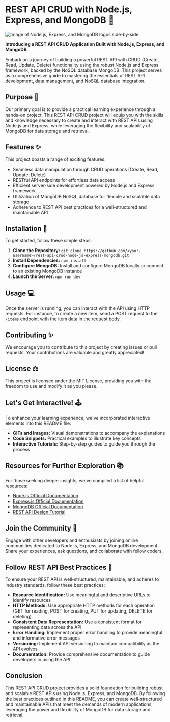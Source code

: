 # REST API CRUD with Node.js, Express, and MongoDB 🚀

![Image of Node.js, Express, and MongoDB logos side-by-side](https://i.ibb.co/v4z64mK/expressjs-mongodb-nodejs-logos.png)

**Introducing a REST API CRUD Application Built with Node.js, Express, and MongoDB**

Embark on a journey of building a powerful REST API with CRUD (Create, Read, Update, Delete) functionality using the robust Node.js and Express framework, backed by the NoSQL database MongoDB. This project serves as a comprehensive guide to mastering the essentials of REST API development, data management, and NoSQL database integration.

## Purpose 🎯

Our primary goal is to provide a practical learning experience through a hands-on project. This REST API CRUD project will equip you with the skills and knowledge necessary to create and interact with REST APIs using Node.js and Express, while leveraging the flexibility and scalability of MongoDB for data storage and retrieval.

## Features ✨

This project boasts a range of exciting features:

- Seamless data manipulation through CRUD operations (Create, Read, Update, Delete)
- RESTful API endpoints for effortless data access
- Efficient server-side development powered by Node.js and Express framework
- Utilization of MongoDB NoSQL database for flexible and scalable data storage
- Adherence to REST API best practices for a well-structured and maintainable API

## Installation 🔧

To get started, follow these simple steps:

1. **Clone the Repository:** `git clone https://github.com/<your-username>/rest-api-crud-node-js-express-mongodb.git`
2. **Install Dependencies:** `npm install`
3. **Configure MongoDB:** Install and configure MongoDB locally or connect to an existing MongoDB instance
4. **Launch the Server:** `npm run dev`

## Usage 💻

Once the server is running, you can interact with the API using HTTP requests. For instance, to create a new item, send a POST request to the `/items` endpoint with the item data in the request body.

## Contributing ✨

We encourage you to contribute to this project by creating issues or pull requests. Your contributions are valuable and greatly appreciated!

## License ⚖️

This project is licensed under the MIT License, providing you with the freedom to use and modify it as you please.

## Let's Get Interactive! 🕹️

To enhance your learning experience, we've incorporated interactive elements into this README file:

- **GIFs and Images:** Visual demonstrations to accompany the explanations
- **Code Snippets:** Practical examples to illustrate key concepts
- **Interactive Tutorials:** Step-by-step guides to guide you through the process

## Resources for Further Exploration 📚

For those seeking deeper insights, we've compiled a list of helpful resources:

- [Node.js Official Documentation](https://nodejs.org/en/)
- [Express.js Official Documentation](https://expressjs.com/)
- [MongoDB Official Documentation](https://docs.mongodb.com/)
- [REST API Design Tutorial](https://dev.to/nataliedeweerd/how-to-use-the-dev-to-api-5gl3)

## Join the Community 🤝

Engage with other developers and enthusiasts by joining online communities dedicated to Node.js, Express, and MongoDB development. Share your experiences, ask questions, and collaborate with fellow coders.

## Follow REST API Best Practices 📑

To ensure your REST API is well-structured, maintainable, and adheres to industry standards, follow these best practices:

- **Resource Identification:** Use meaningful and descriptive URLs to identify resources
- **HTTP Methods:** Use appropriate HTTP methods for each operation (GET for reading, POST for creating, PUT for updating, DELETE for deleting)
- **Consistent Data Representation:** Use a consistent format for representing data across the API
- **Error Handling:** Implement proper error handling to provide meaningful and informative error messages
- **Versioning:** Implement API versioning to maintain compatibility as the API evolves
- **Documentation:** Provide comprehensive documentation to guide developers in using the API

## Conclusion

This REST API CRUD project provides a solid foundation for building robust and scalable REST APIs using Node.js, Express, and MongoDB. By following the best practices outlined in this README, you can create well-structured and maintainable APIs that meet the demands of modern applications, leveraging the power and flexibility of MongoDB for data storage and retrieval.
